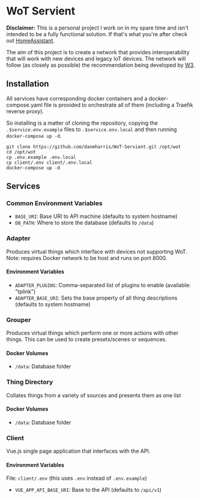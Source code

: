 # WoT Servient

**Disclaimer:** This is a personal project I work on in my spare time and isn't
intended to be a fully functional solution. If that's what you're after check
out [HomeAssistant](https://www.home-assistant.io/).

The aim of this project is to create a network that provides interoperability
that will work with new devices and legacy IoT devices. The network will follow
(as closely as possible) the recommendation being developed by
[W3](https://www.w3.org/WoT/WG/).

## Installation
All services have corresponding docker containers and a docker-compose.yaml file
is provided to orchestrate all of them (including a Traefik reverse proxy).

So installing is a matter of cloning the repository, copying the
`.$service.env.example` files to `.$service.env.local` and then running
`docker-compose up -d`.

```
git clone https://github.com/danmharris/WoT-Servient.git /opt/wot
cd /opt/wot
cp .env.example .env.local
cp client/.env client/.env.local
docker-compose up -d
```

## Services
### Common Environment Variables

* `BASE_URI`: Base URI to API machine (defaults to
  system hostname)
* `DB_PATH`: Where to store the database (defaults to `/data`)

### Adapter
Produces virtual things which interface with devices not supporting WoT.
Note: requires Docker network to be host and runs on port 8000.

#### Environment Variables

* `ADAPTER_PLUGINS`: Comma-separated list of plugins to enable (available: "tplink")
* `ADAPTER_BASE_URI`: Sets the base property of all thing descriptions (defaults to
  system hostname)

### Grouper
Produces virtual things which perform one or more actions with other things.
This can be used to create presets/scenes or sequences.

#### Docker Volumes
* `/data`: Database folder

### Thing Directory
Collates things from a variety of sources and presents them as one list

#### Docker Volumes
* `/data`: Database folder

### Client
Vue.js single page application that interfaces with the API.

#### Environment Variables
File: `client/.env` (this uses `.env` instead of `.env.example`)

* `VUE_APP_API_BASE_URI`: Base to the API (defaults to `/api/v1`)
